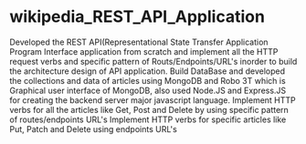 # wikipedia_REST_API_Application 
Developed the REST API(Representational State Transfer Application Program Interface application from scratch and implement all the HTTP request verbs and specific pattern of Routs/Endpoints/URL's inorder to build the architecture design of API application.
Build DataBase and developed the collections and data of articles using MongoDB and Robo 3T which is Graphical user interface of MongoDB, also used Node.JS and Express.JS for creating the backend server major javascript language.
Implement HTTP verbs for all the articles like Get, Post and Delete by using specific pattern of routes/endpoints URL's 
Implement HTTP verbs for specific articles like Put, Patch and Delete using endpoints URL's
